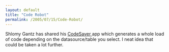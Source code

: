 ```yaml
---
layout: default
title: "Code Robot"
permalink: /2005/07/15/Code-Robot/
---
```


Shlomy Gantz has shared his <a href="http://www.shlomygantz.com/blog/index.cfm?mode=entry&amp;entry=15319D6D-40CA-7F8D-8E1DE968CBE0F4D7" target="_blank">CodeSaver </a>app which generates a whole load of code depending on the datasource/table you select. I neat idea that could be taken a lot further.<br/>